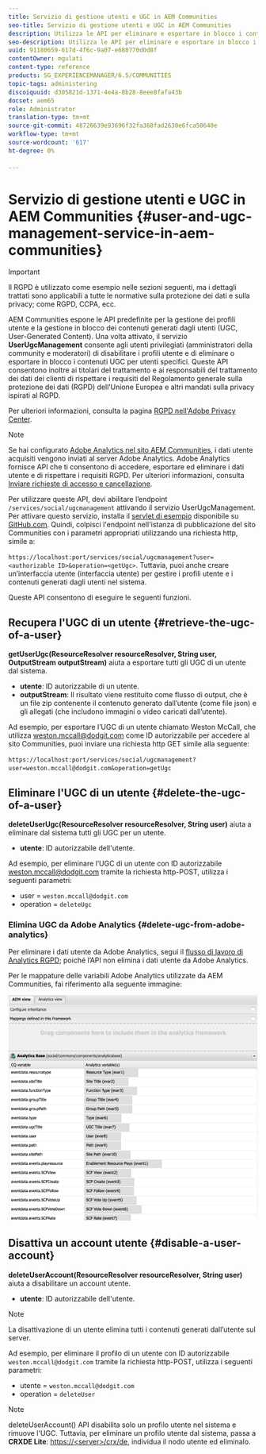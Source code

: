 ```yaml
---
title: Servizio di gestione utenti e UGC in AEM Communities
seo-title: Servizio di gestione utenti e UGC in AEM Communities
description: Utilizza le API per eliminare e esportare in blocco i contenuti generati dagli utenti e disabilitare l’account utente.
seo-description: Utilizza le API per eliminare e esportare in blocco i contenuti generati dagli utenti e disabilitare l’account utente.
uuid: 91180659-617d-4f6c-9a07-e680770d0d8f
contentOwner: mgulati
content-type: reference
products: SG_EXPERIENCEMANAGER/6.5/COMMUNITIES
topic-tags: administering
discoiquuid: d305821d-1371-4e4a-8b28-8eee8fafa43b
docset: aem65
role: Administrator
translation-type: tm+mt
source-git-commit: 48726639e93696f32fa368fad2630e6fca50640e
workflow-type: tm+mt
source-wordcount: '617'
ht-degree: 0%

---
```



# Servizio di gestione utenti e UGC in AEM Communities {#user-and-ugc-management-service-in-aem-communities}

>[!IMPORTANT]
>
>Il RGPD è utilizzato come esempio nelle sezioni seguenti, ma i dettagli trattati sono applicabili a tutte le normative sulla protezione dei dati e sulla privacy; come RGPD, CCPA, ecc.

AEM Communities espone le API predefinite per la gestione dei profili utente e la gestione in blocco dei contenuti generati dagli utenti (UGC, User-Generated Content). Una volta attivato, il servizio **UserUgcManagement** consente agli utenti privilegiati (amministratori della community e moderatori) di disabilitare i profili utente e di eliminare o esportare in blocco i contenuti UGC per utenti specifici. Queste API consentono inoltre ai titolari del trattamento e ai responsabili del trattamento dei dati dei clienti di rispettare i requisiti del Regolamento generale sulla protezione dei dati (RGPD) dell’Unione Europea e altri mandati sulla privacy ispirati al RGPD.

Per ulteriori informazioni, consulta la pagina [RGPD nell&#39;Adobe Privacy Center](https://www.adobe.com/privacy/general-data-protection-regulation.html).

>[!NOTE]
>
>Se hai configurato [Adobe Analytics nel sito AEM Communities](/help/communities/analytics.md), i dati utente acquisiti vengono inviati al server Adobe Analytics. Adobe Analytics fornisce API che ti consentono di accedere, esportare ed eliminare i dati utente e di rispettare i requisiti RGPD. Per ulteriori informazioni, consulta [Inviare richieste di accesso e cancellazione](https://docs.adobe.com/content/help/en/analytics/admin/data-governance/gdpr-submit-access-delete.html).

Per utilizzare queste API, devi abilitare l’endpoint `/services/social/ugcmanagement` attivando il servizio UserUgcManagement. Per attivare questo servizio, installa il [servlet di esempio](https://github.com/Adobe-Marketing-Cloud/aem-communities-ugc-migration/tree/main/bundles/communities-ugc-management-servlet) disponibile su [GitHub.com](https://github.com/Adobe-Marketing-Cloud/aem-communities-ugc-migration/tree/main/bundles/communities-ugc-management-servlet). Quindi, colpisci l&#39;endpoint nell&#39;istanza di pubblicazione del sito Communities con i parametri appropriati utilizzando una richiesta http, simile a:

`https://localhost:port/services/social/ugcmanagement?user=<authorizable ID>&operation=<getUgc>`. Tuttavia, puoi anche creare un’interfaccia utente (interfaccia utente) per gestire i profili utente e i contenuti generati dagli utenti nel sistema.

Queste API consentono di eseguire le seguenti funzioni.

## Recupera l&#39;UGC di un utente {#retrieve-the-ugc-of-a-user}

**getUserUgc(ResourceResolver resourceResolver, String user, OutputStream outputStream)** aiuta a esportare tutti gli UGC di un utente dal sistema.

* **utente**: ID autorizzabile di un utente.
* **outputStream**: Il risultato viene restituito come flusso di output, che è un file zip contenente il contenuto generato dall’utente (come file json) e gli allegati (che includono immagini o video caricati dall’utente).

Ad esempio, per esportare l’UGC di un utente chiamato Weston McCall, che utilizza weston.mccall@dodgit.com come ID autorizzabile per accedere al sito Communities, puoi inviare una richiesta http GET simile alla seguente:

`https://localhost:port/services/social/ugcmanagement?user=weston.mccall@dodgit.com&operation=getUgc`

## Eliminare l&#39;UGC di un utente {#delete-the-ugc-of-a-user}

**deleteUserUgc(ResourceResolver resourceResolver, String user)** aiuta a eliminare dal sistema tutti gli UGC per un utente.

* **utente**: ID autorizzabile dell&#39;utente.

Ad esempio, per eliminare l’UGC di un utente con ID autorizzabile weston.mccall@dodgit.com tramite la richiesta http-POST, utilizza i seguenti parametri:

* user = `weston.mccall@dodgit.com`
* operation = `deleteUgc`

### Elimina UGC da Adobe Analytics {#delete-ugc-from-adobe-analytics}

Per eliminare i dati utente da Adobe Analytics, segui il [flusso di lavoro di Analytics RGPD](https://docs.adobe.com/content/help/en/analytics/admin/data-governance/an-gdpr-workflow.html); poiché l’API non elimina i dati utente da Adobe Analytics.

Per le mappature delle variabili Adobe Analytics utilizzate da AEM Communities, fai riferimento alla seguente immagine:

![Mappatura delle variabili AEM community per Adobe Analytics](assets/analytics-communities-mapping.png)

## Disattiva un account utente {#disable-a-user-account}

**deleteUserAccount(ResourceResolver resourceResolver, String user)** aiuta a disabilitare un account utente.

* **utente**: ID autorizzabile dell&#39;utente.

>[!NOTE]
>
>La disattivazione di un utente elimina tutti i contenuti generati dall’utente sul server.

Ad esempio, per eliminare il profilo di un utente con ID autorizzabile `weston.mccall@dodgit.com` tramite la richiesta http-POST, utilizza i seguenti parametri:

* utente = `weston.mccall@dodgit.com`
* operation = `deleteUser`

>[!NOTE]
>
>deleteUserAccount() API disabilita solo un profilo utente nel sistema e rimuove l&#39;UGC. Tuttavia, per eliminare un profilo utente dal sistema, passa a **CRXDE Lite**: [https://&lt;server>/crx/de](https://localhost:4502/crx/de), individua il nodo utente ed eliminalo.
